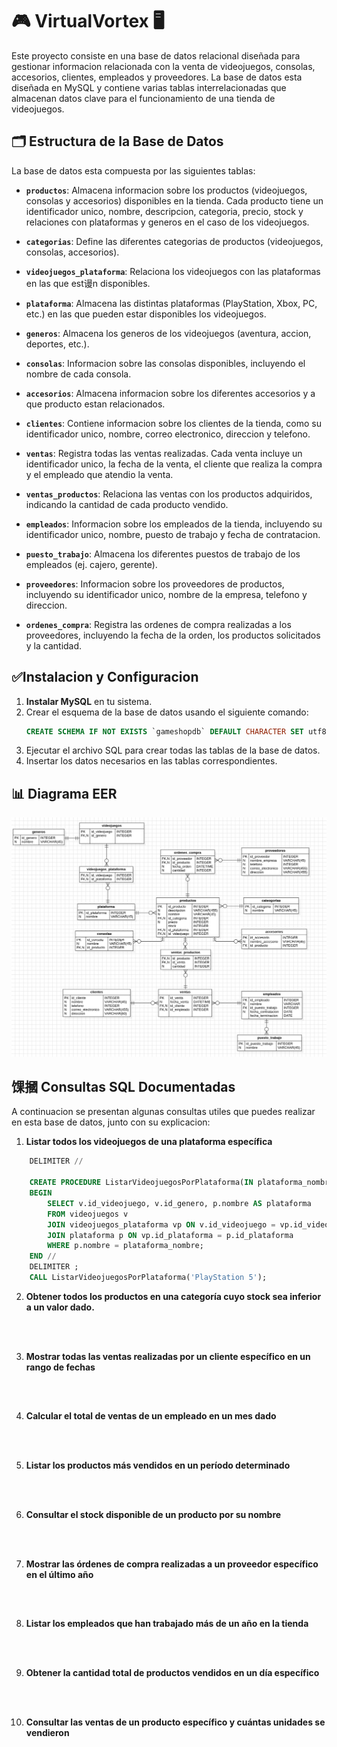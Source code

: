 # 🎮 VirtualVortex 🖥️

Este proyecto consiste en una base de datos relacional diseñada para gestionar informacion relacionada con la venta de videojuegos, consolas, accesorios, clientes, empleados y proveedores. La base de datos esta diseñada en MySQL y contiene varias tablas interrelacionadas que almacenan datos clave para el funcionamiento de una tienda de videojuegos.

## 🗂️ Estructura de la Base de Datos

La base de datos esta compuesta por las siguientes tablas:

- **`productos`**: Almacena informacion sobre los productos (videojuegos, consolas y accesorios) disponibles en la tienda. Cada producto tiene un identificador unico, nombre, descripcion, categoria, precio, stock y relaciones con plataformas y generos en el caso de los videojuegos.
  
- **`categorias`**: Define las diferentes categorias de productos (videojuegos, consolas, accesorios).

- **`videojuegos_plataforma`**: Relaciona los videojuegos con las plataformas en las que est谩n disponibles.

- **`plataforma`**: Almacena las distintas plataformas (PlayStation, Xbox, PC, etc.) en las que pueden estar disponibles los videojuegos.

- **`generos`**: Almacena los generos de los videojuegos (aventura, accion, deportes, etc.).

- **`consolas`**: Informacion sobre las consolas disponibles, incluyendo el nombre de cada consola.

- **`accesorios`**: Almacena informacion sobre los diferentes accesorios y a que producto estan relacionados.

- **`clientes`**: Contiene informacion sobre los clientes de la tienda, como su identificador unico, nombre, correo electronico, direccion y telefono.

- **`ventas`**: Registra todas las ventas realizadas. Cada venta incluye un identificador unico, la fecha de la venta, el cliente que realiza la compra y el empleado que atendio la venta.

- **`ventas_productos`**: Relaciona las ventas con los productos adquiridos, indicando la cantidad de cada producto vendido.

- **`empleados`**: Informacion sobre los empleados de la tienda, incluyendo su identificador unico, nombre, puesto de trabajo y fecha de contratacion.

- **`puesto_trabajo`**: Almacena los diferentes puestos de trabajo de los empleados (ej. cajero, gerente).

- **`proveedores`**: Informacion sobre los proveedores de productos, incluyendo su identificador unico, nombre de la empresa, telefono y direccion.

- **`ordenes_compra`**: Registra las ordenes de compra realizadas a los proveedores, incluyendo la fecha de la orden, los productos solicitados y la cantidad.

## ✅Instalacion y Configuracion

1. **Instalar MySQL** en tu sistema.
2. Crear el esquema de la base de datos usando el siguiente comando:
    ```sql
    CREATE SCHEMA IF NOT EXISTS `gameshopdb` DEFAULT CHARACTER SET utf8;
    ```
3. Ejecutar el archivo SQL para crear todas las tablas de la base de datos.
4. Insertar los datos necesarios en las tablas correspondientes.

## 📊 Diagrama EER
![Diagrama EER](diagrama_EER.png)

## 馃摑 Consultas SQL Documentadas

A continuacion se presentan algunas consultas utiles que puedes realizar en esta base de datos, junto con su explicacion:

1. **Listar todos los videojuegos de una plataforma específica**



```sql
    DELIMITER //

    CREATE PROCEDURE ListarVideojuegosPorPlataforma(IN plataforma_nombre VARCHAR(45))
    BEGIN
        SELECT v.id_videojuego, v.id_genero, p.nombre AS plataforma
        FROM videojuegos v
        JOIN videojuegos_plataforma vp ON v.id_videojuego = vp.id_videojuego
        JOIN plataforma p ON vp.id_plataforma = p.id_plataforma
        WHERE p.nombre = plataforma_nombre;
    END //
    DELIMITER ;
    CALL ListarVideojuegosPorPlataforma('PlayStation 5');

```
2. **Obtener todos los productos en una categoría cuyo stock sea inferior a un valor dado.**



```sql
    
    
```
3. **Mostrar todas las ventas realizadas por un cliente específico en un rango de fechas**



```sql
    
    
```
4. **Calcular el total de ventas de un empleado en un mes dado**



```sql
    
    
```
5. **Listar los productos más vendidos en un período determinado**



```sql
    
    
```
6. **Consultar el stock disponible de un producto por su nombre**



```sql
    
    
```
7. **Mostrar las órdenes de compra realizadas a un proveedor específico en el último año**



```sql
    
    
```
8. **Listar los empleados que han trabajado más de un año en la tienda**



```sql
    
    
```
9. **Obtener la cantidad total de productos vendidos en un día específico**



```sql
    
    
```
10. **Consultar las ventas de un producto específico y cuántas unidades se vendieron**



```sql


```